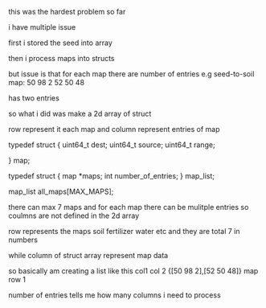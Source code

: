 this was the hardest problem so far

i have multiple issue 

first i stored the seed into array

then i process maps into structs

but issue is that for each map there are number of entries e.g
seed-to-soil map:
50 98 2
52 50 48

has two entries 

so what i did was make a 2d array of struct 

row represent it each map and column represent entries of map


typedef struct
{
    uint64_t dest;
    uint64_t source;
    uint64_t range;

} map;

typedef struct
{
    map *maps;
    int number_of_entries;
} map_list;


map_list all_maps[MAX_MAPS];

there can max 7 maps and for each map there can be mulitple entries so coulmns are not defined in the 2d array


row represents the maps soil fertilizer water etc and they are total 7 in numbers

while column of struct array represent map data 


so basically am creating a list like this
   col1      col 2
{[50 98 2],[52 50 48]} map row 1


number of entries tells me how many columns i need to process 
